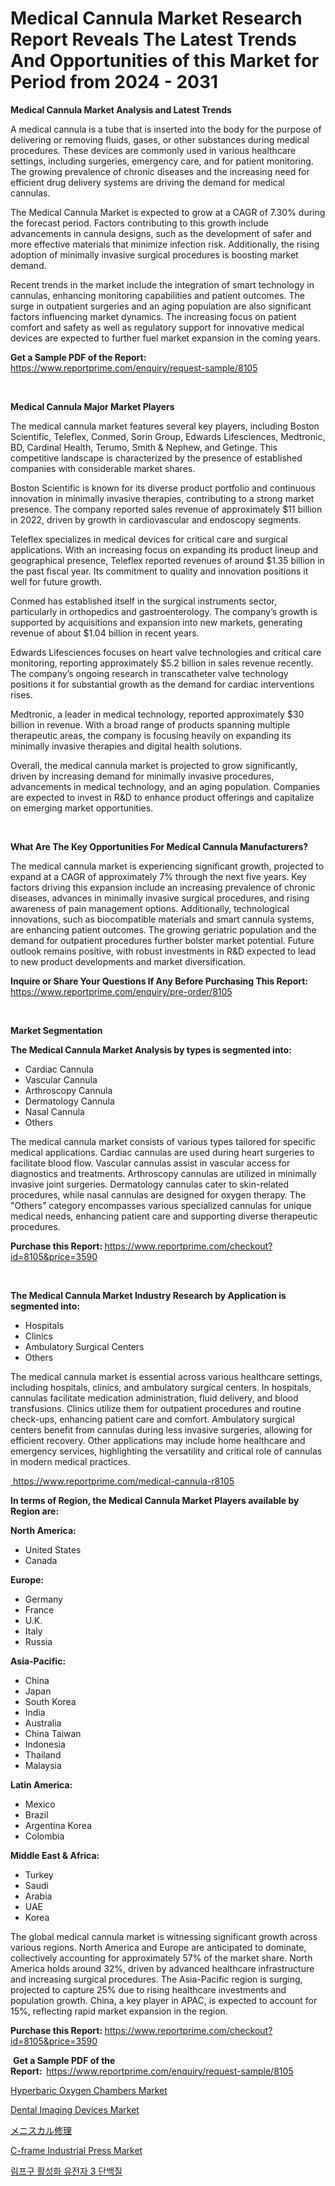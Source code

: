 <p><h1>Medical Cannula Market Research Report Reveals The Latest Trends And Opportunities of this Market for Period from 2024 - 2031</h1></p><p><strong>Medical Cannula Market Analysis and Latest Trends</strong></p>
<p><p>A medical cannula is a tube that is inserted into the body for the purpose of delivering or removing fluids, gases, or other substances during medical procedures. These devices are commonly used in various healthcare settings, including surgeries, emergency care, and for patient monitoring. The growing prevalence of chronic diseases and the increasing need for efficient drug delivery systems are driving the demand for medical cannulas.</p><p>The Medical Cannula Market is expected to grow at a CAGR of 7.30% during the forecast period. Factors contributing to this growth include advancements in cannula designs, such as the development of safer and more effective materials that minimize infection risk. Additionally, the rising adoption of minimally invasive surgical procedures is boosting market demand. </p><p>Recent trends in the market include the integration of smart technology in cannulas, enhancing monitoring capabilities and patient outcomes. The surge in outpatient surgeries and an aging population are also significant factors influencing market dynamics. The increasing focus on patient comfort and safety as well as regulatory support for innovative medical devices are expected to further fuel market expansion in the coming years.</p></p>
<p><strong>Get a Sample PDF of the Report:&nbsp;</strong> <a href="https://www.reportprime.com/enquiry/request-sample/8105">https://www.reportprime.com/enquiry/request-sample/8105</a></p>
<p>&nbsp;</p>
<p><strong>Medical Cannula Major Market Players</strong></p>
<p><p>The medical cannula market features several key players, including Boston Scientific, Teleflex, Conmed, Sorin Group, Edwards Lifesciences, Medtronic, BD, Cardinal Health, Terumo, Smith & Nephew, and Getinge. This competitive landscape is characterized by the presence of established companies with considerable market shares.</p><p>Boston Scientific is known for its diverse product portfolio and continuous innovation in minimally invasive therapies, contributing to a strong market presence. The company reported sales revenue of approximately $11 billion in 2022, driven by growth in cardiovascular and endoscopy segments.</p><p>Teleflex specializes in medical devices for critical care and surgical applications. With an increasing focus on expanding its product lineup and geographical presence, Teleflex reported revenues of around $1.35 billion in the past fiscal year. Its commitment to quality and innovation positions it well for future growth.</p><p>Conmed has established itself in the surgical instruments sector, particularly in orthopedics and gastroenterology. The company’s growth is supported by acquisitions and expansion into new markets, generating revenue of about $1.04 billion in recent years.</p><p>Edwards Lifesciences focuses on heart valve technologies and critical care monitoring, reporting approximately $5.2 billion in sales revenue recently. The company’s ongoing research in transcatheter valve technology positions it for substantial growth as the demand for cardiac interventions rises.</p><p>Medtronic, a leader in medical technology, reported approximately $30 billion in revenue. With a broad range of products spanning multiple therapeutic areas, the company is focusing heavily on expanding its minimally invasive therapies and digital health solutions.</p><p>Overall, the medical cannula market is projected to grow significantly, driven by increasing demand for minimally invasive procedures, advancements in medical technology, and an aging population. Companies are expected to invest in R&D to enhance product offerings and capitalize on emerging market opportunities.</p></p>
<p>&nbsp;</p>
<p><strong>What Are The Key Opportunities For Medical Cannula Manufacturers?</strong></p>
<p><p>The medical cannula market is experiencing significant growth, projected to expand at a CAGR of approximately 7% through the next five years. Key factors driving this expansion include an increasing prevalence of chronic diseases, advances in minimally invasive surgical procedures, and rising awareness of pain management options. Additionally, technological innovations, such as biocompatible materials and smart cannula systems, are enhancing patient outcomes. The growing geriatric population and the demand for outpatient procedures further bolster market potential. Future outlook remains positive, with robust investments in R&D expected to lead to new product developments and market diversification.</p></p>
<p><strong>Inquire or Share Your Questions If Any Before Purchasing This Report:</strong> <a href="https://www.reportprime.com/enquiry/pre-order/8105">https://www.reportprime.com/enquiry/pre-order/8105</a></p>
<p>&nbsp;</p>
<p><strong>Market Segmentation</strong></p>
<p><strong>The Medical Cannula Market Analysis by types is segmented into:</strong></p>
<p><ul><li>Cardiac Cannula</li><li>Vascular Cannula</li><li>Arthroscopy Cannula</li><li>Dermatology Cannula</li><li>Nasal Cannula</li><li>Others</li></ul></p>
<p><p>The medical cannula market consists of various types tailored for specific medical applications. Cardiac cannulas are used during heart surgeries to facilitate blood flow. Vascular cannulas assist in vascular access for diagnostics and treatments. Arthroscopy cannulas are utilized in minimally invasive joint surgeries. Dermatology cannulas cater to skin-related procedures, while nasal cannulas are designed for oxygen therapy. The "Others" category encompasses various specialized cannulas for unique medical needs, enhancing patient care and supporting diverse therapeutic procedures.</p></p>
<p><strong>Purchase this Report:&nbsp;</strong><a href="https://www.reportprime.com/checkout?id=8105&price=3590">https://www.reportprime.com/checkout?id=8105&price=3590</a></p>
<p>&nbsp;</p>
<p><strong>The Medical Cannula Market Industry Research by Application is segmented into:</strong></p>
<p><ul><li>Hospitals</li><li>Clinics</li><li>Ambulatory Surgical Centers</li><li>Others</li></ul></p>
<p><p>The medical cannula market is essential across various healthcare settings, including hospitals, clinics, and ambulatory surgical centers. In hospitals, cannulas facilitate medication administration, fluid delivery, and blood transfusions. Clinics utilize them for outpatient procedures and routine check-ups, enhancing patient care and comfort. Ambulatory surgical centers benefit from cannulas during less invasive surgeries, allowing for efficient recovery. Other applications may include home healthcare and emergency services, highlighting the versatility and critical role of cannulas in modern medical practices.</p></p>
<p><a href="https://www.reportprime.com/medical-cannula-r8105">&nbsp;https://www.reportprime.com/medical-cannula-r8105</a></p>
<p><strong>In terms of Region, the Medical Cannula Market Players available by Region are:</strong></p>
<p>
    <p> <strong> North America: </strong>
        <ul>
            <li>United States</li>
            <li>Canada</li>
        </ul>
        </p> 
    <p> <strong> Europe: </strong>
        <ul>
            <li>Germany</li>
            <li>France</li>
            <li>U.K.</li>
            <li>Italy</li>
            <li>Russia</li>
        </ul>
        </p> 
    <p> <strong> Asia-Pacific: </strong>
        <ul>
            <li>China</li>
            <li>Japan</li>
            <li>South Korea</li>
            <li>India</li>
            <li>Australia</li>
            <li>China Taiwan</li>
            <li>Indonesia</li>
            <li>Thailand</li>
            <li>Malaysia</li>
        </ul>
        </p> 
    <p> <strong> Latin America: </strong>
        <ul>
            <li>Mexico</li>
            <li>Brazil</li>
            <li>Argentina Korea</li>
            <li>Colombia</li>
        </ul>
        </p> 
    <p> <strong> Middle East & Africa: </strong>
        <ul>
            <li>Turkey</li>
            <li>Saudi</li>
            <li>Arabia</li>
            <li>UAE</li>
            <li>Korea</li>
        </ul>
    </p>
    </p>
<p><p>The global medical cannula market is witnessing significant growth across various regions. North America and Europe are anticipated to dominate, collectively accounting for approximately 57% of the market share. North America holds around 32%, driven by advanced healthcare infrastructure and increasing surgical procedures. The Asia-Pacific region is surging, projected to capture 25% due to rising healthcare investments and population growth. China, a key player in APAC, is expected to account for 15%, reflecting rapid market expansion in the region.</p></p>
<p><strong>Purchase this Report: </strong><a href="https://www.reportprime.com/checkout?id=8105&price=3590">https://www.reportprime.com/checkout?id=8105&price=3590</a></p>
<p>&nbsp;<strong>Get a Sample PDF of the Report:&nbsp;&nbsp;</strong><a href="https://www.reportprime.com/enquiry/request-sample/8105">https://www.reportprime.com/enquiry/request-sample/8105</a></p>
<p><strong></strong></p>
<p><p><a href="https://github.com/JudyWalsh475/Market-Research-Report-List-1/blob/main/hyperbaric-oxygen-chambers-market.md">Hyperbaric Oxygen Chambers Market</a></p><p><a href="https://github.com/AshikRahman665/Market-Research-Report-List-1/blob/main/dental-imaging-devices-market.md">Dental Imaging Devices Market</a></p><p><a href="https://medium.com/@johnson154chris/meniscal-repair-market-%E3%81%AE%E3%82%B0%E3%83%AD%E3%83%BC%E3%83%90%E3%83%AB%E5%B8%82%E5%A0%B4%E6%A6%82%E8%A6%81%E3%81%AF-%E4%B8%96%E7%95%8C%E3%81%8A%E3%82%88%E3%81%B3%E4%B8%BB%E8%A6%81%E5%B8%82%E5%A0%B4%E3%81%AB%E3%81%8A%E3%81%91%E3%82%8B%E6%A5%AD%E7%95%8C%E3%81%AB%E5%BD%B1%E9%9F%BF%E3%82%92%E4%B8%8E%E3%81%88%E3%82%8B%E4%B8%BB%E8%A6%81%E3%81%AA%E3%83%88%E3%83%AC%E3%83%B3%E3%83%89%E3%81%AB%E3%81%A4%E3%81%84%E3%81%A6-%E7%8B%AC%E8%87%AA%E3%81%AE%E8%A6%96%E7%82%B9%E3%82%92%E6%8F%90%E4%BE%9B%E3%81%97%E3%81%BE%E3%81%99-fb5fbe6fa9f9">メニスカル修理</a></p><p><a href="https://medium.com/@albertohickle/emerging-trends-in-c-frame-industrial-press-market-global-outlook-and-future-prospects-from-9583b21510a4">C-frame Industrial Press Market</a></p><p><a href="https://medium.com/@hossainvi014/lymphocyte-activation-gene-3-protein-market-%EC%9D%98-%EA%B8%80%EB%A1%9C%EB%B2%8C-%EC%8B%9C%EC%9E%A5-%EA%B0%9C%EC%9A%94%EB%8A%94-%EC%A0%84-%EC%84%B8%EA%B3%84-%EB%B0%8F-%EC%A3%BC%EC%9A%94-%EC%8B%9C%EC%9E%A5%EC%9D%98-%EC%82%B0%EC%97%85%EC%97%90-%EC%98%81%ED%96%A5%EC%9D%84-%EB%AF%B8%EC%B9%98%EB%8A%94-%EC%A3%BC%EC%9A%94-%ED%8A%B8%EB%A0%8C%EB%93%9C%EC%97%90-%EB%8C%80%ED%95%9C-%EB%8F%85%ED%8A%B9%ED%95%9C-f17377d3872c?postPublishedType=initial">림프구 활성화 유전자 3 단백질</a></p></p>
